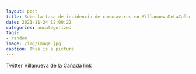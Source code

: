 ```yaml
---
layout: post
title: Sube la tasa de incidencia de coronavirus en VillanuevaDeLaCañada. 🙏Mantengamos las medidas de prevención.😷🧴↔️🍃🙏Protejámono...
date: 2021-11-24 12:00:22
categories: uncategorized
tags:
- random
image: /img/image.jpg
caption: This is a picture
---
```

Twitter Villanueva de la Cañada [link](https://twitter.com/AytoVDLCanada/status/1463193732933734413)
